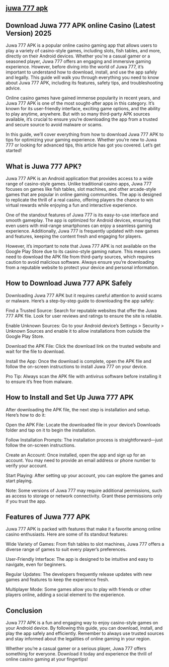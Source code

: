 ## [juwa 777 apk](https://juwa777apk.net/download-juwa/)


## Download Juwa 777 APK online Casino (Latest Version) 2025 

Juwa 777 APK is a popular online casino gaming app that allows users to play a variety of casino-style games, including slots, fish tables, and more, directly on their Android devices. Whether you're a casual gamer or a seasoned player, Juwa 777 offers an engaging and immersive gaming experience. However, before diving into the world of Juwa 777, it’s important to understand how to download, install, and use the app safely and legally. This guide will walk you through everything you need to know about Juwa 777 APK, including its features, safety tips, and troubleshooting advice.

Online casino games have gained immense popularity in recent years, and Juwa 777 APK is one of the most sought-after apps in this category. It’s known for its user-friendly interface, exciting game options, and the ability to play anytime, anywhere. But with so many third-party APK sources available, it’s crucial to ensure you’re downloading the app from a trusted and secure source to avoid malware or scams.

In this guide, we’ll cover everything from how to download Juwa 777 APK to tips for optimizing your gaming experience. Whether you’re new to Juwa 777 or looking for advanced tips, this article has got you covered. Let’s get started!

## What is Juwa 777 APK?

Juwa 777 APK is an Android application that provides access to a wide range of casino-style games. Unlike traditional casino apps, Juwa 777 focuses on games like fish tables, slot machines, and other arcade-style games that are popular in online gaming communities. The app is designed to replicate the thrill of a real casino, offering players the chance to win virtual rewards while enjoying a fun and interactive experience.

One of the standout features of Juwa 777 is its easy-to-use interface and smooth gameplay. The app is optimized for Android devices, ensuring that even users with mid-range smartphones can enjoy a seamless gaming experience. Additionally, Juwa 777 is frequently updated with new games and features, keeping the content fresh and engaging for players.

However, it’s important to note that Juwa 777 APK is not available on the Google Play Store due to its casino-style gaming nature. This means users need to download the APK file from third-party sources, which requires caution to avoid malicious software. Always ensure you’re downloading from a reputable website to protect your device and personal information.

## How to Download Juwa 777 APK Safely

Downloading Juwa 777 APK but it requires careful attention to avoid scams or malware. Here’s a step-by-step guide to downloading the app safely:

Find a Trusted Source: Search for reputable websites that offer the Juwa 777 APK file. Look for user reviews and ratings to ensure the site is reliable.

Enable Unknown Sources: Go to your Android device’s Settings > Security > Unknown Sources and enable it to allow installations from outside the Google Play Store.

Download the APK File: Click the download link on the trusted website and wait for the file to download.

Install the App: Once the download is complete, open the APK file and follow the on-screen instructions to install Juwa 777 on your device.

Pro Tip: Always scan the APK file with antivirus software before installing it to ensure it’s free from malware.

## How to Install and Set Up Juwa 777 APK

After downloading the APK file, the next step is installation and setup. Here’s how to do it:

Open the APK File: Locate the downloaded file in your device’s Downloads folder and tap on it to begin the installation.

Follow Installation Prompts: The installation process is straightforward—just follow the on-screen instructions.

Create an Account: Once installed, open the app and sign up for an account. You may need to provide an email address or phone number to verify your account.

Start Playing: After setting up your account, you can explore the games and start playing.

Note: Some versions of Juwa 777 may require additional permissions, such as access to storage or network connectivity. Grant these permissions only if you trust the app.

## Features of Juwa 777 APK

Juwa 777 APK is packed with features that make it a favorite among online casino enthusiasts. Here are some of its standout features:

Wide Variety of Games: From fish tables to slot machines, Juwa 777 offers a diverse range of games to suit every player’s preferences.

User-Friendly Interface: The app is designed to be intuitive and easy to navigate, even for beginners.

Regular Updates: The developers frequently release updates with new games and features to keep the experience fresh.

Multiplayer Mode: Some games allow you to play with friends or other players online, adding a social element to the experience.


## Conclusion

Juwa 777 APK is a fun and engaging way to enjoy casino-style games on your Android device. By following this guide, you can download, install, and play the app safely and efficiently. Remember to always use trusted sources and stay informed about the legalities of online gaming in your region.

Whether you’re a casual gamer or a serious player, Juwa 777 offers something for everyone. Download it today and experience the thrill of online casino gaming at your fingertips!

